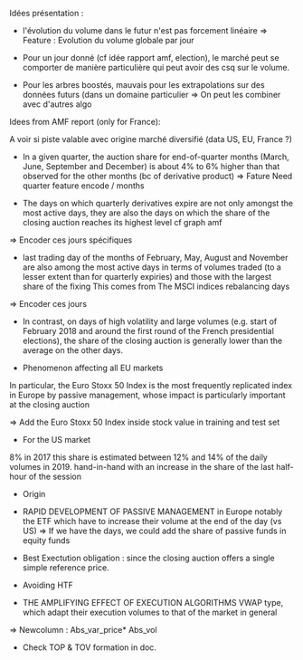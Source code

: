 Idées présentation : 
- l'évolution du volume dans le futur n'est pas forcement linéaire
=> Feature : Evolution du volume globale par jour

- Pour un jour donné (cf idée rapport amf, election), le marché peut se comporter de manière particulière qui peut avoir des csq sur le volume. 


- Pour les arbres boostés, mauvais pour les extrapolations sur des données futurs (dans un domaine particulier
=> On peut les combiner avec d'autres algo


Idees from AMF report (only for France): 

A voir si piste valable avec origine marché diversifié (data US, EU, France ?)

- In a given quarter, the auction share for end-of-quarter months (March, June, September and December) is about 4% to 6% higher than that observed for the other months (bc of derivative product)
=> Fature Need quarter feature encode / months

- The days on which quarterly derivatives expire are not only amongst the most active days, they are also the days on which the share of the closing auction reaches its highest level cf graph amf

=> Encoder ces jours spécifiques

- last trading day of the months of February, May, August and November are also among the most active days in terms of volumes traded (to a lesser extent than for quarterly expiries) and those with the largest share of the fixing
This comes from The MSCI indices rebalancing days

=> Encoder ces jours 


- In contrast, on days of high volatility and large volumes (e.g. start of February 2018 and around the first round of the French presidential elections), 
the share of the closing auction is generally lower than the average on the other days.


- Phenomenon affecting all EU markets

In particular, the Euro Stoxx 50 Index is the most frequently replicated index in Europe by passive management, whose impact is particularly important at the closing auction


=> Add the Euro Stoxx 50 Index inside stock value in training and test set

- For the US market

8% in 2017 this share is estimated between 12% and 14% of the daily volumes in 2019.
hand-in-hand with an increase in the share of the last half-hour of the session


- Origin 

- RAPID DEVELOPMENT OF PASSIVE MANAGEMENT in Europe notably the ETF which have to increase their volume at the end of the day (vs US)
=> If we have the days, we could add the share of passive funds in equity funds

- Best Exectution obligation : since the closing auction offers a single simple reference price.

- Avoiding HTF

- THE AMPLIFYING EFFECT OF EXECUTION ALGORITHMS
VWAP type, which adapt their execution volumes to that of the market in general

=> Newcolumn : Abs_var_price* Abs_vol


- Check TOP & TOV formation in doc. 


